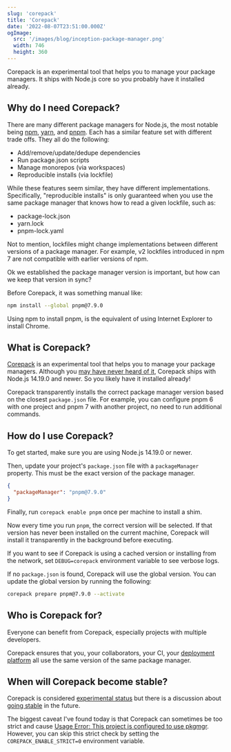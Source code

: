 ```yaml
---
slug: 'corepack'
title: 'Corepack'
date: '2022-08-07T23:51:00.000Z'
ogImage:
  src: '/images/blog/inception-package-manager.png'
  width: 746
  height: 360
---
```


Corepack is an experimental tool that helps you to manage your package managers. It ships with Node.js core so you probably have it installed already.

## Why do I need Corepack?

There are many different package managers for Node.js, the most notable being [npm](https://www.npmjs.com), [yarn](https://yarnpkg.com), and [pnpm](https://pnpm.io). Each has a similar feature set with different trade offs. They all do the following:

- Add/remove/update/dedupe dependencies
- Run package.json scripts
- Manage monorepos (via workspaces)
- Reproducible installs (via lockfile)

While these features seem similar, they have different implementations. Specifically, "reproducible installs" is only guaranteed when you use the same package manager that knows how to read a given lockfile, such as:

- package-lock.json
- yarn.lock
- pnpm-lock.yaml

Not to mention, lockfiles might change implementations between different versions of a package manager. For example, v2 lockfiles introduced in npm 7 are not compatible with earlier versions of npm.

Ok we established the package manager version is important, but how can we keep that version in sync?

Before Corepack, it was something manual like:

```sh
npm install --global pnpm@7.9.0
```

Using npm to install pnpm, is the equivalent of using Internet Explorer to install Chrome.

## What is Corepack?

[Corepack](https://nodejs.org/api/corepack.html) is an experimental tool that helps you to manage your package managers. Although you [may have never heard of it](https://twitter.com/styfle/status/1526600519686438917), Corepack ships with Node.js 14.19.0 and newer. So you likely have it installed already!

Corepack transparently installs the correct package manager version based on the closest `package.json` file. For example, you can configure pnpm 6 with one project and pnpm 7 with another project, no need to run additional commands.

## How do I use Corepack?

To get started, make sure you are using Node.js 14.19.0 or newer.

Then, update your project's `package.json` file with a `packageManager` property. This must be the exact version of the package manager.

```json
{
  "packageManager": "pnpm@7.9.0"
}
```

Finally, run `corepack enable pnpm` once per machine to install a shim.

Now every time you run `pnpm`, the correct version will be selected. If that version has never been installed on the current machine, Corepack will install it transparently in the background before executing.

If you want to see if Corepack is using a cached version or installing from the network, set `DEBUG=corepack` environment variable to see verbose logs.

If no `package.json` is found, Corepack will use the global version. You can update the global version by running the following:

```sh
corepack prepare pnpm@7.9.0 --activate
```

## Who is Corepack for?

Everyone can benefit from Corepack, especially projects with multiple developers.

Corepack ensures that you, your collaborators, your CI, your [deployment platform](https://vercel.com/changelog/corepack-experimental-is-now-available) all use the same version of the same package manager.

## When will Corepack become stable?

Corepack is considered [experimental status](https://nodejs.org/api/corepack.html#corepack) but there is a discussion about [going stable](https://github.com/nodejs/corepack/issues/104) in the future.

The biggest caveat I've found today is that Corepack can sometimes be too strict and cause [Usage Error: This project is configured to use pkgmgr](https://github.com/nodejs/corepack/issues/157). However, you can skip this strict check by setting the `COREPACK_ENABLE_STRICT=0` environment variable.
